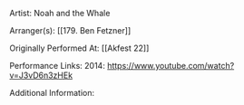 Artist: Noah and the Whale

  

Arranger(s): [[179. Ben Fetzner]]

  

Originally Performed At: [[Akfest 22]]

  

Performance Links:
2014: https://www.youtube.com/watch?v=J3vD6n3zHEk

  

Additional Information: